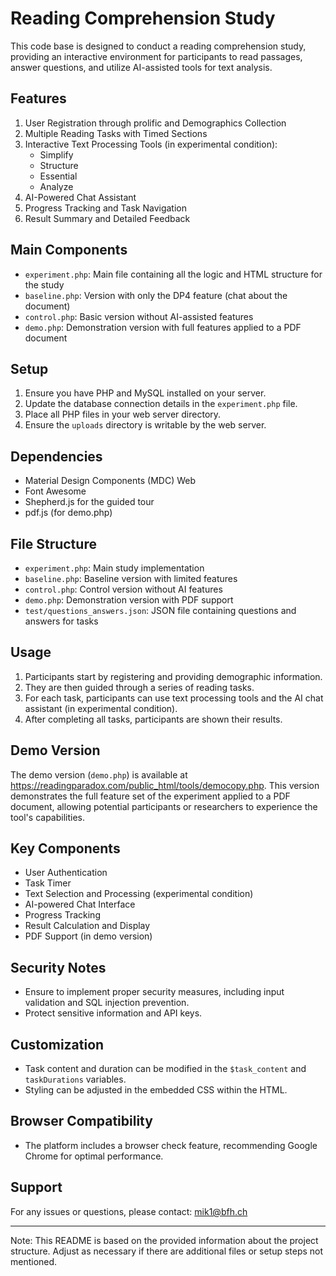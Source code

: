 
# Reading Comprehension Study

This code base is designed to conduct a reading comprehension study, providing an interactive environment for participants to read passages, answer questions, and utilize AI-assisted tools for text analysis.

## Features

1. User Registration through prolific and Demographics Collection
2. Multiple Reading Tasks with Timed Sections
3. Interactive Text Processing Tools (in experimental condition):
   - Simplify
   - Structure
   - Essential
   - Analyze
4. AI-Powered Chat Assistant
5. Progress Tracking and Task Navigation
6. Result Summary and Detailed Feedback

## Main Components

- `experiment.php`: Main file containing all the logic and HTML structure for the study
- `baseline.php`: Version with only the DP4 feature (chat about the document)
- `control.php`: Basic version without AI-assisted features
- `demo.php`: Demonstration version with full features applied to a PDF document

## Setup

1. Ensure you have PHP and MySQL installed on your server.
2. Update the database connection details in the `experiment.php` file.
3. Place all PHP files in your web server directory.
4. Ensure the `uploads` directory is writable by the web server.

## Dependencies

- Material Design Components (MDC) Web
- Font Awesome
- Shepherd.js for the guided tour
- pdf.js (for demo.php)

## File Structure

- `experiment.php`: Main study implementation
- `baseline.php`: Baseline version with limited features
- `control.php`: Control version without AI features
- `demo.php`: Demonstration version with PDF support
- `test/questions_answers.json`: JSON file containing questions and answers for tasks

## Usage

1. Participants start by registering and providing demographic information.
2. They are then guided through a series of reading tasks.
3. For each task, participants can use text processing tools and the AI chat assistant (in experimental condition).
4. After completing all tasks, participants are shown their results.

## Demo Version

The demo version (`demo.php`) is available at https://readingparadox.com/public_html/tools/democopy.php. This version demonstrates the full feature set of the experiment applied to a PDF document, allowing potential participants or researchers to experience the tool's capabilities.

## Key Components

- User Authentication
- Task Timer
- Text Selection and Processing (experimental condition)
- AI-powered Chat Interface
- Progress Tracking
- Result Calculation and Display
- PDF Support (in demo version)

## Security Notes

- Ensure to implement proper security measures, including input validation and SQL injection prevention.
- Protect sensitive information and API keys.

## Customization

- Task content and duration can be modified in the `$task_content` and `taskDurations` variables.
- Styling can be adjusted in the embedded CSS within the HTML.

## Browser Compatibility

- The platform includes a browser check feature, recommending Google Chrome for optimal performance.

## Support

For any issues or questions, please contact: mik1@bfh.ch

---

Note: This README is based on the provided information about the project structure. Adjust as necessary if there are additional files or setup steps not mentioned.
